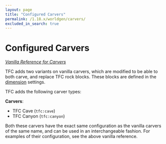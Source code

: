 ```yaml
---
layout: page
title: "Configured Carvers"
permalink: /1.18.x/worldgen/carvers/
excluded_in_search: true
---
```


# Configured Carvers

*[Vanilla Reference for Carvers](https://minecraft.wiki/w/Carver_definition)*

TFC adds two variants on vanilla carvers, which are modified to be able to both carve, and replace TFC rock blocks. These blocks are defined in the [dimension](../dimension/) settings.

TFC adds the following carver types:

**Carvers**:

- TFC Cave (`tfc:cave`)
- TFC Canyon (`tfc:canyon`)

Both these carvers have the exact same configuration as the vanilla carvers of the same name, and can be used in an interchangeable fashion. For examples of their configuration, see the above vanilla reference.